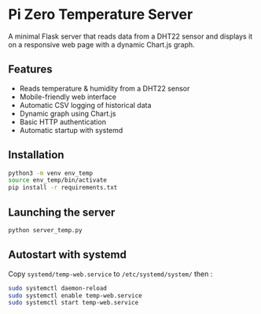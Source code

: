 # Pi Zero Temperature Server

A minimal Flask server that reads data from a DHT22 sensor and displays it on a responsive web page with a dynamic Chart.js graph.

## Features

- Reads temperature & humidity from a DHT22 sensor
- Mobile-friendly web interface
- Automatic CSV logging of historical data
- Dynamic graph using Chart.js
- Basic HTTP authentication
- Automatic startup with systemd

## Installation

```bash
python3 -m venv env_temp
source env_temp/bin/activate
pip install -r requirements.txt
```

## Launching the server

```bash
python server_temp.py
```

## Autostart with systemd

Copy `systemd/temp-web.service` to `/etc/systemd/system/` then :

```bash
sudo systemctl daemon-reload
sudo systemctl enable temp-web.service
sudo systemctl start temp-web.service
```

